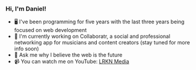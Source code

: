### Hi, I'm Daniel!

- 🖥 I've been programming for five years with the last three years being focused on web development
- 🔨 I'm currently working on Collaboratr, a social and professional networking app for musicians and content creators (stay tuned for more info soon)
- 💬 Ask me why I believe the web is the future
- 📹 You can watch me on YouTube: [LRKN Media](https://www.youtube.com/channel/UCwrVDkN2bHBJZU89mjAw00w)
<!--
**realDanielJLarkin/realdanieljlarkin** is a ✨ _special_ ✨ repository because its `README.md` (this file) appears on your GitHub profile.

Here are some ideas to get you started:

- 🔭 I’m currently working on ...
- 🌱 I’m currently learning ...
- 👯 I’m looking to collaborate on ...
- 🤔 I’m looking for help with ...
- 💬 Ask me about ...
- 📫 How to reach me: ...
- 😄 Pronouns: ...
- ⚡ Fun fact: ...
-->
